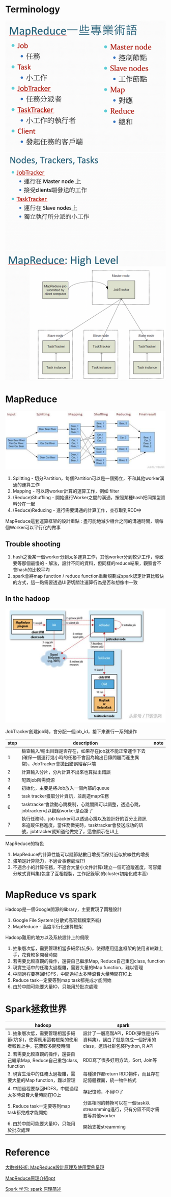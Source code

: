 # Terminology

<img src='./assets/mr_2.png'></img>
<img src='./assets/mr_3.png'></img>
<img src='./assets/mr_4.png'></img>

# MapReduce

<img src='./assets/mr_1.png'></img>

1. Splitting - 切分Partition，每個Partition可以是一個獨立，不和其他worker溝通的運算工作
2. Mapping - 可以跨worker計算的運算工作，例如 filter
3. (Reduce)Shuffling - 開始進行Worker之間的溝通，按照某種hash把同類型資料分在一起
4. (Reduce)Reducing - 進行需要溝通的計算工作，並存取到RDD中

MapReduce這套運算框架的設計重點 : 盡可能地減少機台之間的溝通時間，讓每個Worker可以平行化的做事

## Trouble shooting

1. hash之後某一個worker分到太多運算工作，其他worker分到較少工作，導致要等那個最慢的 - 解法，設計不同的資料，但同樣的reduce結果，觀察會不會hash的比較平均
2. spark會將map function / reduce function重新規劃成spark認定計算比較快的方式，這一點需要透過UI密切關注運算行為是否和想像中一致

## In the hadoop

<img src='./assets/mr_5.png'></img>

JobTracker創建job時，會分配一個job_id，接下來進行一系列操作

| step | description                                                                                                                          | note |
|------|--------------------------------------------------------------------------------------------------------------------------------------|------|
| 1    | 檢查輸入/輸出目錄是否存在，如果存在job就不能正常運作下去(確保一個運行幾小時的任務不會因為輸出目錄問題而產生異常)，JobTracker會拋出錯誤給客戶端             |      |
| 2    | 計算輸入分片，分片計算不出來也算拋出錯誤                                                                                                    |      |
| 3    | 配置job所需資源                                                                                                                        |      |
| 4    | 初始化，主要是將Job放入一個內部的queue                                                                                                    |      |
| 5    | task tracker獲取分片資訊，並創造map任務                                                                                                  |      |
| 6    | tasktracker會啟動心跳機制，心跳間隔可以調整，透過心跳，jobtracker可以觀察worker是否掛了                                                          |      |
| 7    | 執行任務時，job tracker可以透過心跳以及設計好的百分比資訊來追蹤任務進度，當任務做完時，tasktracker會發送成功的訊號，jobtracker就知道他做完了，這會顯示在UI上 |      |

MapReduce的特色

1. MapReduce的計算性能可以隨節點數目增長而保持近似於線性的增長
2. 強項是計算能力，不適合事務處理(?)
3. 不適合小的計算任務，不適合大量小文件計算(建立一個可追蹤進度，可容錯分散式資料集(包含了互相複製，工作記錄等)的cluster初始化成本高)

# MapReduce vs spark

Hadoop是一個Google開源的library，主要實現了兩種設計

1. Google File System(分散式高容錯檔案系統)
2. MapReduce - 高度平行化運算框架

Hadoop難用的地方以及系統設計上的侷限

1. 抽象層次低，需要管理相當多細節(坑多)，使得應用這套框架的使用者較難上手，花費較多開發時間
1. 若需要比較直觀的操作，還要自己繼承Map, Reduce自己重包class, function
2. 現實生活中的任務太過複雜，需要大量的Map function，難以管理
3. 中間過程要存回HDFS，中間過程太多時浪費大量時間在IO上
4. Reduce task一定要等到map task都完成才能開始
5. 由於中間可能要大量IO，只能用於批次處理

# Spark拯救世界

| hadoop| spark|
|-------|------|
|1. 抽象層次低，需要管理相當多細節(坑多)，使得應用這套框架的使用者較難上手，花費較多開發時間 | 設計了一層高階API，RDD(彈性是分布資料集)，講白了就是包成一個好用的class，邀請社群包裝Python, R API |
|2. 若需要比較直觀的操作，還要自己繼承Map, Reduce自己重包class, function | RDD寫了很多好用方法，Sort, Join等 
|3. 現實生活中的任務太過複雜，需要大量的Map function，難以管理|每種操作都return RDD物件，而且存在記憶體裡面，統一物件格式
|4. 中間過程要存回HDFS，中間過程太多時浪費大量時間在IO上|存記憶體，不用IO了|
|5. Reduce task一定要等到map task都完成才能開始|分區相同的轉換可以在一個task以streanmming進行，只有分區不同才需要等其他worker|
|6. 由於中間可能要大量IO，只能用於批次處理|開始支援streamming

# Reference

[大數據技術: MapReduce設計原理及使用案例呈現](https://kknews.cc/zh-tw/code/e3254ry.html)

[MapReduce原理介紹ppt](http://dns2.asia.edu.tw/~jdwang/TeachingCourses/CloudProgramming/CH6.pptx)

[Spark 学习: spark 原理简述](https://zhuanlan.zhihu.com/p/34436165)
